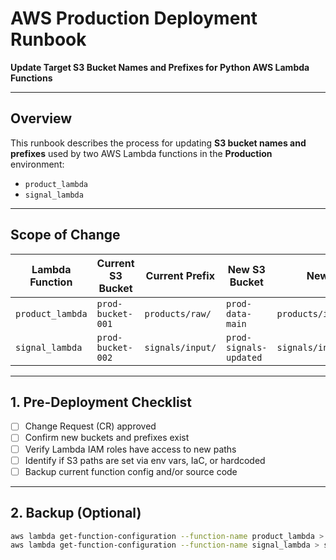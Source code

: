 # AWS Production Deployment Runbook  
**Update Target S3 Bucket Names and Prefixes for Python AWS Lambda Functions**

---

## Overview

This runbook describes the process for updating **S3 bucket names and prefixes** used by two AWS Lambda functions in the **Production** environment:

- `product_lambda`
- `signal_lambda`

---

## Scope of Change

| Lambda Function   | Current S3 Bucket         | Current Prefix           | New S3 Bucket              | New Prefix                     |
|-------------------|---------------------------|---------------------------|-----------------------------|--------------------------------|
| `product_lambda`  | `prod-bucket-001`         | `products/raw/`           | `prod-data-main`            | `products/incoming/`           |
| `signal_lambda`   | `prod-bucket-002`         | `signals/input/`          | `prod-signals-updated`      | `signals/incoming/2025/`       |

---

## 1. Pre-Deployment Checklist

- [ ] Change Request (CR) approved
- [ ] Confirm new buckets and prefixes exist
- [ ] Verify Lambda IAM roles have access to new paths
- [ ] Identify if S3 paths are set via env vars, IaC, or hardcoded
- [ ] Backup current function config and/or source code

---

## 2. Backup (Optional)

```bash
aws lambda get-function-configuration --function-name product_lambda > product_lambda_backup.json
aws lambda get-function-configuration --function-name signal_lambda > signal_lambda_backup.json
